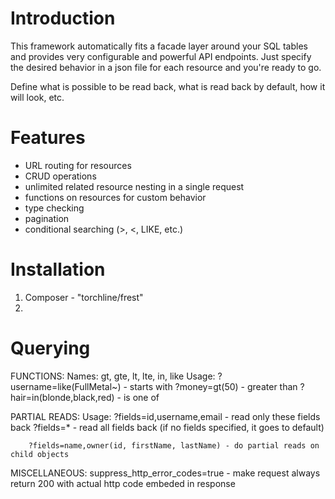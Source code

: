 Introduction
=========

This framework automatically fits a facade layer around your SQL tables and provides very configurable and powerful API endpoints. Just specify the desired behavior in a json file for each resource and you're ready to go.

Define what is possible to be read back, what is read back by default, how it will look, etc.


Features
=========

- URL routing for resources
- CRUD operations
- unlimited related resource nesting in a single request
- functions on resources for custom behavior
- type checking
- pagination
- conditional searching (>, <, LIKE, etc.)


Installation
=========
1. Composer - "torchline/frest"
2. 

Querying
=========
FUNCTIONS:
	Names:
		gt, gte, lt, lte, in, like
	Usage:
		?username=like(FullMetal~) - starts with
		?money=gt(50) - greater than
		?hair=in(blonde,black,red) - is one of

PARTIAL READS:
	Usage:
		?fields=id,username,email - read only these fields back
		?fields=* - read all fields back
		(if no fields specified, it goes to default)

		?fields=name,owner(id, firstName, lastName) - do partial reads on child objects

MISCELLANEOUS:
	suppress_http_error_codes=true - make request always return 200 with actual http code embeded in response
